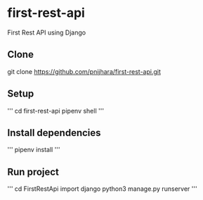 # first-rest-api
First Rest API using Django


## Clone

  git clone https://github.com/pnijhara/first-rest-api.git


## Setup
'''
  cd first-rest-api
  pipenv shell
'''

## Install dependencies
'''
pipenv install
'''

## Run project
'''
cd FirstRestApi
import django
python3 manage.py runserver
'''

